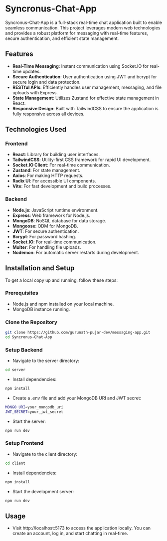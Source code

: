 # Syncronus-Chat-App

Syncronus-Chat-App is a full-stack real-time chat application built to enable seamless communication. This project leverages modern web technologies and provides a robust platform for messaging with real-time features, secure authentication, and efficient state management.


## Features

- **Real-Time Messaging**: Instant communication using Socket.IO for real-time updates.
- **Secure Authentication**: User authentication using JWT and bcrypt for secure login and data protection.
- **RESTful APIs**: Efficiently handles user management, messaging, and file uploads with Express.
- **State Management**: Utilizes Zustand for effective state management in React.
- **Responsive Design**: Built with TailwindCSS to ensure the application is fully responsive across all devices.

## Technologies Used

### Frontend

- **React**: Library for building user interfaces.
- **TailwindCSS**: Utility-first CSS framework for rapid UI development.
- **Socket.IO Client**: For real-time communication.
- **Zustand**: For state management.
- **Axios**: For making HTTP requests.
- **Radix UI**: For accessible UI components.
- **Vite**: For fast development and build processes.

### Backend

- **Node.js**: JavaScript runtime environment.
- **Express**: Web framework for Node.js.
- **MongoDB**: NoSQL database for data storage.
- **Mongoose**: ODM for MongoDB.
- **JWT**: For secure authentication.
- **Bcrypt**: For password hashing.
- **Socket.IO**: For real-time communication.
- **Multer**: For handling file uploads.
- **Nodemon**: For automatic server restarts during development.

## Installation and Setup

To get a local copy up and running, follow these steps:

### Prerequisites

- Node.js and npm installed on your local machine.
- MongoDB instance running.

### Clone the Repository

```bash
git clone https://github.com/gurunath-pujar-dev/messaging-app.git
cd Syncronus-Chat-App
```

### Setup Backend

- Navigate to the server directory:

```bash
cd server
```

- Install dependencies:

```bash
npm install
```

- Create a .env file and add your MongoDB URI and JWT secret:

```bash
MONGO_URI=your_mongodb_uri
JWT_SECRET=your_jwt_secret
```

- Start the server:

```bash
npm run dev
```

### Setup Frontend

- Navigate to the client directory:

```bash
cd client
```

- Install dependencies:

```bash
npm install
```

- Start the development server:

```bash
npm run dev
```

## Usage

- Visit http://localhost:5173 to access the application locally. You can create an account, log in, and start chatting in real-time.
